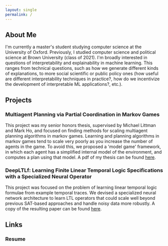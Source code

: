 ```yaml
---
layout: single
permalink: /
---
```


## About Me
I'm currently a master's student studying computer science at the University of Oxford. Previously, I studied computer science and political science at Brown University (class of 2021). I'm broadly interested in questions of interpretability and explainability in machine learning. This ranges from technical questions, such as how we generate different kinds of explanations, to more social scientific or public policy ones (how useful are different interpretability techniques in practice?, how do we incentivize the development of interpretable ML applications?, etc.). 
## Projects 
### Multiagent Planning via Partial Coordination in Markov Games
This project was my senior honors thesis, supervised by Michael Littman and Mark Ho, and focused on finding methods for scaling multiagent planning algorithms in markov games. Learning and planning algorithms in markov games tend to scale very poorly as you increase the number of agents in the game. To avoid this, we proposed a 'model game' framework, in which each agent has a simplified internal model of the environment, and computes a plan using that model. A pdf of my thesis can be found [here](/assets/pdfs/Thesis.pdf).
### DeepLTLf: Learning Finite Linear Temporal Logic Specifications with a Specialized Neural Operator
This project was focused on the problem of learning linear temporal logic formulae from example temporal traces. We devised a specialized neural network architecture to learn LTL operators that could scale well beyond previous SAT-based approaches and handle noisy data more robustly. A copy of the resulting paper can be found [here](https://arxiv.org/abs/2111.04147).
## Links
### Resume
